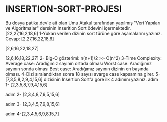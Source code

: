 # INSERTION-SORT-PROJESI
Bu dosya patika.dev'e ait olan Umu Atakul tarafından yapılmış "Veri Yapıları ve Algoritmalar" dersinin Inserition Sort ödevini içermektedir.
[22,27,16,2,18,6]
1-Yukarı verilen dizinin sort türüne göre aşamalarını yazınız.
Cevap:
[2,27,16,22,18,6]

[2,6,16,22,18,27]

[2,6,16,18,22,27]
2- Big-O gösterimi:
n(n+1)/2 >> O(n^2)
3-Time Complexity: Average case: Aradığımız sayının ortada olması
                 Worst case: Aradığımız sayının sonda olması
                 Best case: Aradığımız sayının dizinin en başında olması.
4-Dizi sıralandıktan sonra 18 sayısı avarge case kapsamına girer.
5-  [7,3,5,8,2,9,4,15,6] dizisinin Insertion Sort'a göre ilk 4 adımını yazınız.
 adım 1- [2,3,5,8,7,9,4,15,6]
 
 adım 2- [2,3,4,8,7,9,5,15,6]
 
 adım 3- [2,3,4,5,7,9,8,15,6]
 
 adım 4-[2,3,4,5,6,9,8,15,7]
